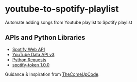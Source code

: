 # youtube-to-spotify-playlist
Automate adding songs from Youtube playlist to Spotify playlist

## APIs and Python Libraries
- [Spotify Web API](https://developer.spotify.com/documentation/web-api/)
- [YouTube Data API v3](https://developers.google.com/youtube/v3)
- [Python Requests](https://requests.readthedocs.io/en/master/)
- [spotify-token 1.0.0](https://pypi.org/project/spotify-token/)

Guidance & Inspiration from [TheComeUpCode](https://github.com/TheComeUpCode/SpotifyGeneratePlaylist).
